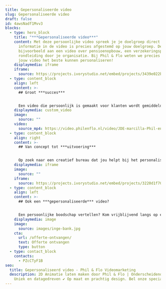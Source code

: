 ```yaml
---
title: Gepersonaliseerde video
slug: Gepersonaliseerde video
draft: false
id: 4awsNadf1Mvv3
blocks:
  - type: hero_block
    title: "***Gepersonaliseerde video***"
    content: Met deze persoonlijke video spreek je je doelgroep direct aan. Alle
      informatie in de video is precies afgestemd op jouw doelgroep. Denk
      bijvoorbeeld aan een video over pensioenopbouw, een verzekeringspolis of
      rondleiding door je organisatie. Bij Phil & Flo weten we precies hoe we
      jouw video het beste kunnen personaliseren!
    displaymedia: iframe
    iframe:
      source: https://projects.ivorystudio.net/embed/projects/3439e022b9b8aaad7250b257
  - type: content_block
    align: left
    content: >-
      ## Groot ***succes***


      Een video die persoonlijk is gemaakt voor klanten wordt gemiddeld 85% vaker geopend dan video’s die dat niet zijn. Je klant voelt zich persoonlijk aangesproken en de betrokkenheid bij je bedrijf wordt op die manier verhoogd. Het zal je dan ook niet verbazen dat klanten na het zien van een gepersonaliseerde video eerder tot actie over zullen gaan!
    displaymedia: custom_video
    image:
      source: ""
    video:
      source_mp4: https://video.philenflo.nl/video/JDE-marcilla-Phil-en-Flo-website-source.mp4
  - type: content_block
    align: right
    content: >-
      ## Van concept tot ***uitvoering***


      Op zoek naar een creatief bureau dat jou helpt bij het personaliseren van jouw video? Phil & Flo regelt het voor je. We helpen je een video te creëren van concept tot uitvoering. Dankzij onze jarenlange ervaring en de nieuwste technieken zijn we in staat om video’s realtime aan te passen, zodat je je film ook op lange termijn kan inzetten!
    displaymedia: iframe
    image:
      source: ""
    iframe:
      source: https://projects.ivorystudio.net/embed/projects/3220d1f70cb359a9fe46b9b5
  - type: content_block
    align: left
    content: >-
      ## Ook een ***gepersonaliseerde*** video?


      Een persoonlijke boodschap vertellen? Kom vrijblijvend langs op één van onze kantoren in Eindhoven, Amsterdam of Groningen en ontdek wat wij voor jou kunnen betekenen!
    displaymedia: image
    image:
      source: images/inge-bank.jpg
    cta:
      url: /offerte-ontvangen/
      text: Offerte ontvangen
      type: button
  - type: contact_block
    contacts:
      - PZcCTyF1B
seo:
  title: Gepersonaliseerd video - Phil & Flo Videomarketing
  description: 2D Animatie laten maken door Phil & Flo | Onderscheidende content ✔
    Uniek en datagedreven ✔ Op maat en prachtig design. Bel onze specialisten
---
```

